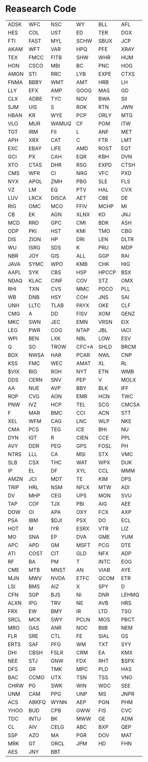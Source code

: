 # Reasearch Code
 <table>
	<tr>
		<td>ADSK</td>
		<td>WFC</td>
		<td>NSC</td>
		<td>WY</td>
		<td>BLL</td>
		<td>AFL</td>
	</tr>
	<tr>
		<td>HES</td>
		<td>COL</td>
		<td>UST</td>
		<td>ED</td>
		<td>TER</td>
		<td>DGX</td>
	</tr>
	<tr>
		<td>FTI</td>
		<td>FAST</td>
		<td>MYL</td>
		<td>SCHW</td>
		<td>SBUX</td>
		<td>JCP</td>
	</tr>
	<tr>
		<td>AKAM</td>
		<td>WFT</td>
		<td>VAR</td>
		<td>HPQ</td>
		<td>PFE</td>
		<td>XRAY</td>
	</tr>
	<tr>
		<td>TEX</td>
		<td>FMCC</td>
		<td>FITB</td>
		<td>SHW</td>
		<td>WHR</td>
		<td>HUM</td>
	</tr>
	<tr>
		<td>HON</td>
		<td>CSCO</td>
		<td>MBI</td>
		<td>BC</td>
		<td>PNC</td>
		<td>HOG</td>
	</tr>
	<tr>
		<td>AMGN</td>
		<td>STI</td>
		<td>RRC</td>
		<td>LYB</td>
		<td>EXPE</td>
		<td>CTXS</td>
	</tr>
	<tr>
		<td>FNMA</td>
		<td>BBBY</td>
		<td>WMT</td>
		<td>AMT</td>
		<td>HRB</td>
		<td>LH</td>
	</tr>
	<tr>
		<td>LLY</td>
		<td>EFX</td>
		<td>AMP</td>
		<td>GOOG</td>
		<td>MAS</td>
		<td>GD</td>
	</tr>
	<tr>
		<td>CLX</td>
		<td>ADBE</td>
		<td>TYC</td>
		<td>NOV</td>
		<td>BWA</td>
		<td>SII</td>
	</tr>
	<tr>
		<td>SJM</td>
		<td>UIS</td>
		<td>S</td>
		<td>ROK</td>
		<td>RTN</td>
		<td>JWN</td>
	</tr>
	<tr>
		<td>HBAN</td>
		<td>KR</td>
		<td>WYE</td>
		<td>PCP</td>
		<td>ORLY</td>
		<td>MTG</td>
	</tr>
	<tr>
		<td>VLO</td>
		<td>MUR</td>
		<td>WAMUQ</td>
		<td>CF</td>
		<td>POM</td>
		<td>ITW</td>
	</tr>
	<tr>
		<td>TGT</td>
		<td>IRM</td>
		<td>FII</td>
		<td>L</td>
		<td>ANF</td>
		<td>MET</td>
	</tr>
	<tr>
		<td>APH</td>
		<td>XRX</td>
		<td>CAT</td>
		<td>C</td>
		<td>FTR</td>
		<td>LMT</td>
	</tr>
	<tr>
		<td>EXC</td>
		<td>EBAY</td>
		<td>LIFE</td>
		<td>AMD</td>
		<td>ROST</td>
		<td>EQT</td>
	</tr>
	<tr>
		<td>GCI</td>
		<td>PX</td>
		<td>CAH</td>
		<td>EQR</td>
		<td>KBH</td>
		<td>DVN</td>
	</tr>
	<tr>
		<td>XTO</td>
		<td>CTAS</td>
		<td>DHR</td>
		<td>RSG</td>
		<td>EXPD</td>
		<td>CTSH</td>
	</tr>
	<tr>
		<td>CMS</td>
		<td>WFR</td>
		<td>CI</td>
		<td>NRG</td>
		<td>VFC</td>
		<td>PXD</td>
	</tr>
	<tr>
		<td>NYX</td>
		<td>APOL</td>
		<td>ZMH</td>
		<td>PBG</td>
		<td>SLE</td>
		<td>FLS</td>
	</tr>
	<tr>
		<td>VZ</td>
		<td>LM</td>
		<td>EQ</td>
		<td>PTV</td>
		<td>HAL</td>
		<td>CVX</td>
	</tr>
	<tr>
		<td>LUV</td>
		<td>LRCX</td>
		<td>DISCA</td>
		<td>AET</td>
		<td>CBE</td>
		<td>DE</td>
	</tr>
	<tr>
		<td>RIG</td>
		<td>OMC</td>
		<td>MCO</td>
		<td>FFIV</td>
		<td>MCHP</td>
		<td>MI</td>
	</tr>
	<tr>
		<td>CB</td>
		<td>EK</td>
		<td>AGN</td>
		<td>XLNX</td>
		<td>KO</td>
		<td>JNJ</td>
	</tr>
	<tr>
		<td>MCD</td>
		<td>RRD</td>
		<td>GPC</td>
		<td>CMI</td>
		<td>BDK</td>
		<td>ASH</td>
	</tr>
	<tr>
		<td>ODP</td>
		<td>PKI</td>
		<td>HST</td>
		<td>KMI</td>
		<td>TMO</td>
		<td>CBG</td>
	</tr>
	<tr>
		<td>DIS</td>
		<td>ZION</td>
		<td>HP</td>
		<td>DRI</td>
		<td>LEN</td>
		<td>DLTR</td>
	</tr>
	<tr>
		<td>WU</td>
		<td>ISRG</td>
		<td>SDS</td>
		<td>K</td>
		<td>PRU</td>
		<td>MDP</td>
	</tr>
	<tr>
		<td>NBR</td>
		<td>JOY</td>
		<td>GIS</td>
		<td>ALL</td>
		<td>GGP</td>
		<td>RAI</td>
	</tr>
	<tr>
		<td>JAVA</td>
		<td>SYMC</td>
		<td>WPO</td>
		<td>KMB</td>
		<td>CHK</td>
		<td>HIG</td>
	</tr>
	<tr>
		<td>AAPL</td>
		<td>SYK</td>
		<td>CBS</td>
		<td>HSP</td>
		<td>HPCCP</td>
		<td>BSX</td>
	</tr>
	<tr>
		<td>NDAQ</td>
		<td>KLAC</td>
		<td>CINF</td>
		<td>COV</td>
		<td>STZ</td>
		<td>OMX</td>
	</tr>
	<tr>
		<td>RHI</td>
		<td>TXN</td>
		<td>CVS</td>
		<td>MMC</td>
		<td>PDCO</td>
		<td>PLL</td>
	</tr>
	<tr>
		<td>WB</td>
		<td>DNB</td>
		<td>HSY</td>
		<td>COH</td>
		<td>JNS</td>
		<td>SAI</td>
	</tr>
	<tr>
		<td>UNH</td>
		<td>LLTC</td>
		<td>TLAB</td>
		<td>PAYX</td>
		<td>OKE</td>
		<td>CLF</td>
	</tr>
	<tr>
		<td>CMG</td>
		<td>A</td>
		<td>DD</td>
		<td>FISV</td>
		<td>XOM</td>
		<td>GENZ</td>
	</tr>
	<tr>
		<td>MKC</td>
		<td>SWN</td>
		<td>JEC</td>
		<td>EMN</td>
		<td>VRSN</td>
		<td>EIX</td>
	</tr>
	<tr>
		<td>LEG</td>
		<td>PWR</td>
		<td>COG</td>
		<td>NTAP</td>
		<td>JBL</td>
		<td>IACI</td>
	</tr>
	<tr>
		<td>WPI</td>
		<td>BEN</td>
		<td>LXK</td>
		<td>NBL</td>
		<td>LOW</td>
		<td>ESV</td>
	</tr>
	<tr>
		<td>Q</td>
		<td>SO</td>
		<td>TROW</td>
		<td>CFC+A</td>
		<td>SHLD</td>
		<td>BRCM</td>
	</tr>
	<tr>
		<td>BDX</td>
		<td>NWSA</td>
		<td>HAR</td>
		<td>PCAR</td>
		<td>NWL</td>
		<td>CNP</td>
	</tr>
	<tr>
		<td>KSS</td>
		<td>FMC</td>
		<td>WEC</td>
		<td>AMAT</td>
		<td>XL</td>
		<td>RL</td>
	</tr>
	<tr>
		<td>$VIX</td>
		<td>BIG</td>
		<td>ROH</td>
		<td>NYT</td>
		<td>ETN</td>
		<td>WMB</td>
	</tr>
	<tr>
		<td>DDS</td>
		<td>CERN</td>
		<td>SNV</td>
		<td>PEP</td>
		<td>V</td>
		<td>MOLX</td>
	</tr>
	<tr>
		<td>AA</td>
		<td>NUE</td>
		<td>AVP</td>
		<td>BBY</td>
		<td>BLK</td>
		<td>IFF</td>
	</tr>
	<tr>
		<td>ROP</td>
		<td>CVG</td>
		<td>AON</td>
		<td>EMR</td>
		<td>HCN</td>
		<td>TWC</td>
	</tr>
	<tr>
		<td>PNW</td>
		<td>IVZ</td>
		<td>HCP</td>
		<td>TEL</td>
		<td>SCG</td>
		<td>CMCSA</td>
	</tr>
	<tr>
		<td>F</td>
		<td>MAR</td>
		<td>BMC</td>
		<td>CCI</td>
		<td>ACN</td>
		<td>STT</td>
	</tr>
	<tr>
		<td>XEL</td>
		<td>WFM</td>
		<td>CAG</td>
		<td>LNC</td>
		<td>WLP</td>
		<td>NKE</td>
	</tr>
	<tr>
		<td>CMA</td>
		<td>PCS</td>
		<td>TEG</td>
		<td>ICE</td>
		<td>BHI</td>
		<td>NU</td>
	</tr>
	<tr>
		<td>DYN</td>
		<td>IGT</td>
		<td>R</td>
		<td>CIEN</td>
		<td>CCE</td>
		<td>PPL</td>
	</tr>
	<tr>
		<td>AVY</td>
		<td>DDR</td>
		<td>PEG</td>
		<td>GPS</td>
		<td>FOSL</td>
		<td>PH</td>
	</tr>
	<tr>
		<td>NTRS</td>
		<td>LLL</td>
		<td>CA</td>
		<td>MSI</td>
		<td>STX</td>
		<td>VMC</td>
	</tr>
	<tr>
		<td>SLB</td>
		<td>CSX</td>
		<td>THC</td>
		<td>WAT</td>
		<td>WPX</td>
		<td>DUK</td>
	</tr>
	<tr>
		<td>IP</td>
		<td>EL</td>
		<td>DF</td>
		<td>XYL</td>
		<td>CCL</td>
		<td>MMM</td>
	</tr>
	<tr>
		<td>AMZN</td>
		<td>JCI</td>
		<td>MDT</td>
		<td>TE</td>
		<td>KIM</td>
		<td>DPS</td>
	</tr>
	<tr>
		<td>TRIP</td>
		<td>HRL</td>
		<td>NSM</td>
		<td>NFLX</td>
		<td>MTW</td>
		<td>ADI</td>
	</tr>
	<tr>
		<td>DV</td>
		<td>MHP</td>
		<td>CEG</td>
		<td>UPS</td>
		<td>MON</td>
		<td>SVU</td>
	</tr>
	<tr>
		<td>TAP</td>
		<td>COF</td>
		<td>TJX</td>
		<td>PBI</td>
		<td>AIG</td>
		<td>AEE</td>
	</tr>
	<tr>
		<td>DOW</td>
		<td>OI</td>
		<td>APA</td>
		<td>OXY</td>
		<td>FCX</td>
		<td>AXP</td>
	</tr>
	<tr>
		<td>PSA</td>
		<td>IBM</td>
		<td>$DJI</td>
		<td>PSX</td>
		<td>DO</td>
		<td>ECL</td>
	</tr>
	<tr>
		<td>HOT</td>
		<td>M</td>
		<td>IYR</td>
		<td>ESRX</td>
		<td>VTR</td>
		<td>LIZ</td>
	</tr>
	<tr>
		<td>MO</td>
		<td>SNA</td>
		<td>EP</td>
		<td>DVA</td>
		<td>GME</td>
		<td>YUM</td>
	</tr>
	<tr>
		<td>APC</td>
		<td>APD</td>
		<td>GM</td>
		<td>MSFT</td>
		<td>PCG</td>
		<td>DTE</td>
	</tr>
	<tr>
		<td>ATI</td>
		<td>COST</td>
		<td>CIT</td>
		<td>GLD</td>
		<td>NFX</td>
		<td>ADP</td>
	</tr>
	<tr>
		<td>RF</td>
		<td>BA</td>
		<td>PM</td>
		<td>T</td>
		<td>INTC</td>
		<td>EOG</td>
	</tr>
	<tr>
		<td>CME</td>
		<td>MTB</td>
		<td>MNST</td>
		<td>AN</td>
		<td>VIAB</td>
		<td>AYE</td>
	</tr>
	<tr>
		<td>MJN</td>
		<td>MWV</td>
		<td>NVDA</td>
		<td>ETFC</td>
		<td>QCOM</td>
		<td>ETR</td>
	</tr>
	<tr>
		<td>LSI</td>
		<td>BMS</td>
		<td>AIZ</td>
		<td>X</td>
		<td>SPY</td>
		<td>D</td>
	</tr>
	<tr>
		<td>CFN</td>
		<td>SGP</td>
		<td>BJS</td>
		<td>NI</td>
		<td>DNR</td>
		<td>LEHMQ</td>
	</tr>
	<tr>
		<td>ALXN</td>
		<td>IPG</td>
		<td>TRV</td>
		<td>NE</td>
		<td>AVB</td>
		<td>HRS</td>
	</tr>
	<tr>
		<td>FRX</td>
		<td>EW</td>
		<td>BMY</td>
		<td>IR</td>
		<td>LTD</td>
		<td>TSO</td>
	</tr>
	<tr>
		<td>SRCL</td>
		<td>MCK</td>
		<td>SWY</td>
		<td>PCLN</td>
		<td>MOS</td>
		<td>PBCT</td>
	</tr>
	<tr>
		<td>MRO</td>
		<td>GAS</td>
		<td>ANR</td>
		<td>NOC</td>
		<td>BIIB</td>
		<td>NEM</td>
	</tr>
	<tr>
		<td>FLR</td>
		<td>SRE</td>
		<td>CTL</td>
		<td>FE</td>
		<td>SIAL</td>
		<td>GS</td>
	</tr>
	<tr>
		<td>ERTS</td>
		<td>SAF</td>
		<td>PFG</td>
		<td>WM</td>
		<td>TXT</td>
		<td>SYY</td>
	</tr>
	<tr>
		<td>DHI</td>
		<td>CBSH</td>
		<td>FSLR</td>
		<td>CRM</td>
		<td>EA</td>
		<td>KMX</td>
	</tr>
	<tr>
		<td>NEE</td>
		<td>STJ</td>
		<td>GNW</td>
		<td>FDX</td>
		<td>RHT</td>
		<td>$SPX</td>
	</tr>
	<tr>
		<td>DFS</td>
		<td>GR</td>
		<td>TMK</td>
		<td>MPC</td>
		<td>PLD</td>
		<td>HAS</td>
	</tr>
	<tr>
		<td>BAC</td>
		<td>CCMO</td>
		<td>UTX</td>
		<td>TSN</td>
		<td>TSS</td>
		<td>VNO</td>
	</tr>
	<tr>
		<td>CHRW</td>
		<td>PG</td>
		<td>SWK</td>
		<td>WIN</td>
		<td>WDC</td>
		<td>SEE</td>
	</tr>
	<tr>
		<td>UNM</td>
		<td>CAM</td>
		<td>PPG</td>
		<td>UNP</td>
		<td>MS</td>
		<td>JNPR</td>
	</tr>
	<tr>
		<td>ACS</td>
		<td>ABKFQ</td>
		<td>WYNN</td>
		<td>AEP</td>
		<td>PGN</td>
		<td>PHM</td>
	</tr>
	<tr>
		<td>YHOO</td>
		<td>BUD</td>
		<td>CPB</td>
		<td>GWW</td>
		<td>FIS</td>
		<td>CVC</td>
	</tr>
	<tr>
		<td>TDC</td>
		<td>INTU</td>
		<td>BK</td>
		<td>MWW</td>
		<td>GE</td>
		<td>ADM</td>
	</tr>
	<tr>
		<td>CL</td>
		<td>AIV</td>
		<td>CELG</td>
		<td>ABC</td>
		<td>BXP</td>
		<td>QEP</td>
	</tr>
	<tr>
		<td>SSP</td>
		<td>AZO</td>
		<td>MA</td>
		<td>PGR</td>
		<td>DOV</td>
		<td>MAT</td>
	</tr>
	<tr>
		<td>MRK</td>
		<td>GT</td>
		<td>ORCL</td>
		<td>JPM</td>
		<td>HD</td>
		<td>FHN</td>
	</tr>
	<tr>
		<td>AES</td>
		<td>JNY</td>
		<td>BBT</td>
		<td></td>
		<td></td>
		<td></td>
	</tr>
</table>
